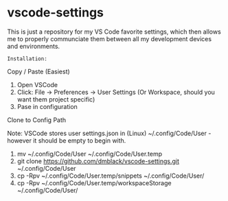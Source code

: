 # vscode-settings
This is just a repository for my VS Code favorite settings, which then allows me to properly communciate them between all my development devices and environments.

    Installation:

Copy / Paste (Easiest)
1) Open VSCode
2) Click: File -> Preferences -> User Settings (Or Workspace, should you want them project specific)
3) Pase in configuration

Clone to Config Path
    
Note: VSCode stores user settings.json in (Linux) ~/.config/Code/User - however it should be empty to begin with.
1) mv ~/.config/Code/User ~/.config/Code/User.temp
2) git clone https://github.com/dmblack/vscode-settings.git ~/.config/Code/User
3) cp -Rpv ~/.config/Code/User.temp/snippets ~/.config/Code/User/
4) cp -Rpv ~/.config/Code/User.temp/workspaceStorage ~/.config/Code/User/